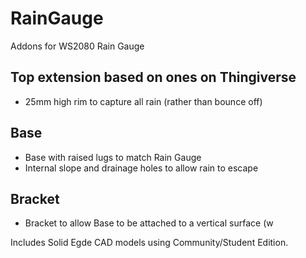 # RainGauge
Addons for WS2080 Rain Gauge

## Top extension based on ones on Thingiverse
- 25mm high rim to capture all rain (rather than bounce off)

## Base 
- Base with raised lugs to match Rain Gauge
- Internal slope and drainage holes to allow rain to escape

## Bracket
- Bracket to allow Base to be attached to a vertical surface (w

Includes Solid Egde CAD models using Community/Student Edition.
